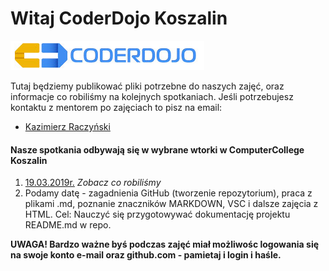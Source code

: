 # Witaj CoderDojo Koszalin
![logo1](https://github.com/coderdojokoszalin/meet/blob/master/images/cd_logo.png)

Tutaj będziemy publikować pliki potrzebne do naszych zajęć, oraz informacje co robiliśmy na kolejnych spotkaniach.
Jeśli potrzebujesz kontaktu z mentorem po zajęciach to pisz na email: 
- [Kazimierz Raczyński](mailto:raczyk@gmail.com)

#### Nasze spotkania odbywają się w wybrane wtorki w ComputerCollege Koszalin
1. [19.03.2019r.](https://github.com/coderdojokoszalin/meet/blob/master/19_03_2019.md) _Zobacz co robiliśmy_
2. Podamy datę - zagadnienia GitHub (tworzenie repozytorium), praca z plikami .md, poznanie znaczników MARKDOWN, VSC i dalsze zajęcia z HTML. Cel: Nauczyć się przygotowywać dokumentację projektu README.md w repo.

**UWAGA! Bardzo ważne byś podczas zajęć miał możliwośc logowania się na swoje konto e-mail oraz github.com - pamietaj i login i haśle.**
